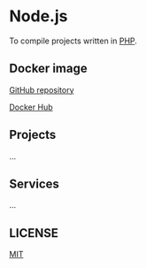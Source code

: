 # Node.js

To compile projects written in [PHP]().

## Docker image

[GitHub repository](https://github.com/brtmvdl/docker-php)

[Docker Hub](https://hub.docker.com/r/tmvdl/php)

## Projects

...

## Services

...

## LICENSE

[MIT](./LICENSE)
